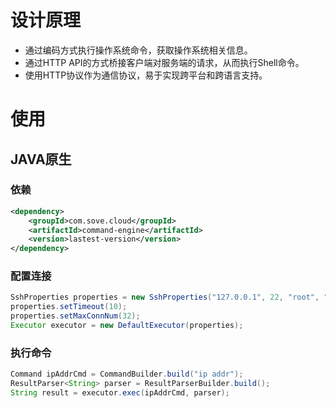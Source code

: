 
# 设计原理
- 通过编码方式执行操作系统命令，获取操作系统相关信息。
- 通过HTTP API的方式桥接客户端对服务端的请求，从而执行Shell命令。  
- 使用HTTP协议作为通信协议，易于实现跨平台和跨语言支持。  

# 使用

## JAVA原生
### 依赖
```xml
<dependency>
    <groupId>com.sove.cloud</groupId>
    <artifactId>command-engine</artifactId>
    <version>lastest-version</version>
</dependency>
```
### 配置连接
```java
SshProperties properties = new SshProperties("127.0.0.1", 22, "root", "123456");
properties.setTimeout(10);
properties.setMaxConnNum(32);
Executor executor = new DefaultExecutor(properties);
```

### 执行命令
```java
Command ipAddrCmd = CommandBuilder.build("ip addr");
ResultParser<String> parser = ResultParserBuilder.build();
String result = executor.exec(ipAddrCmd, parser);
```


